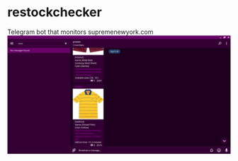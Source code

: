 # restockchecker
Telegram bot that monitors supremenewyork.com
![Alt text](11234.png?raw=true "Screenshot") 
